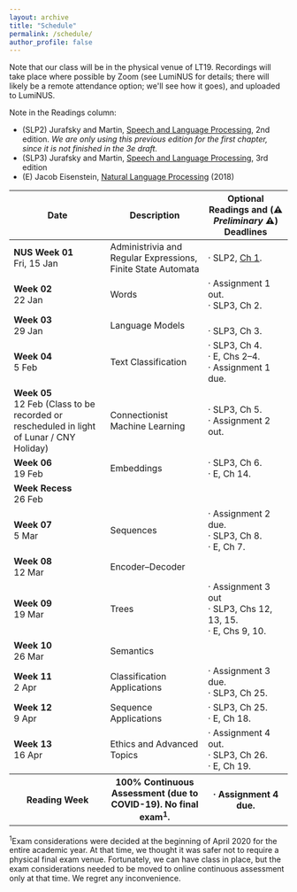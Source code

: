 ```yaml
---
layout: archive
title: "Schedule"
permalink: /schedule/
author_profile: false
---
```


Note that our class will be in the physical venue of LT19.  Recordings will take place where possible by Zoom (see LumiNUS for details; there will likely be a remote attendance option; we'll see how it goes), and uploaded to LumiNUS.

Note in the Readings column:
* (SLP2) Jurafsky and Martin, <A href="https://www.cs.colorado.edu/~martin/SLP/">Speech and Language Processing</a>, 2nd edition. _We are only using this previous edition for the first chapter, since it is not finished in the 3e draft._
* (SLP3) Jurafsky and Martin, <A href="https://web.stanford.edu/~jurafsky/slp3/">Speech and Language Processing</a>, 3rd edition
* (E) Jacob Eisenstein, <a href="https://github.com/jacobeisenstein/gt-nlp-class/blob/master/notes/eisenstein-nlp-notes.pdf">Natural Language Processing</a> (2018)

<table class="table table-striped">
<thead class="thead-inverse"><tr><th>Date</th><th>Description</th><th>Optional Readings and (⚠️ <i>Preliminary</i> ⚠️) Deadlines</th></tr></thead>
<tbody>
<tr>
  <td><b>NUS Week 01</b><br />Fri, 15 Jan
  </td>
  <td>Administrivia and Regular Expressions, Finite State Automata</td>
  <td>· SLP2, <A HREF="https://www.cs.colorado.edu/~martin/SLP/Updates/1.pdf">Ch 1</A>.
  </td>
</tr>
<tr>
  <td><b>Week 02</b><br />22 Jan
  </td>
  <td>
    Words
  </td>
  <td>· Assignment 1 out. 
    <BR/>· SLP3, Ch 2.
  </td>
</tr>
<tr>
  <td><b>Week 03</b><br />29 Jan
  </td>
  <td>
    Language Models
  </td>
  <td>
    <BR/>· SLP3, Ch 3.
  </td>
</tr>
<tr>
  <td><b>Week 04</b><br />5 Feb
  </td>
  <td>Text Classification
  </td> 
  <td>· SLP3, Ch 4.
    <BR/>· E, Chs 2–4.
    <BR/>· Assignment 1 due.
  </td>
</tr>
<tr>
  <td><b>Week 05</b><br />12 Feb (Class to be recorded or rescheduled in light of Lunar / CNY Holiday)
  </td>
  <td>Connectionist Machine Learning
  </td>
  <td>· SLP3, Ch 5.
    <BR/>· Assignment 2 out.
  </td>
</tr>
<tr>
  <td><b>Week 06</b><br />19 Feb
  </td>
  <td>Embeddings
  </td> 
  <td>· SLP3, Ch 6.
    <BR/>· E, Ch 14.
  </td>
</tr>
<tr>
  <td><b>Week Recess</b><br />26 Feb
  </td>
  <td>
  </td>
  <td>
  </td>
</tr>
<tr>
  <td><b>Week 07</b><br />5 Mar
  </td>
  <td>Sequences
  </td>
  <td>· Assignment 2 due.
    <br/>· SLP3, Ch 8.
    <br/>· E, Ch 7.
  </td>
</tr>
<tr>
  <td><b>Week 08</b><br />12 Mar
  </td>
  <td>Encoder–Decoder
  </td>
  <td>
  </td>
</tr>
<tr>
  <td><b>Week 09</b><br />19 Mar
  </td>
  <td>Trees
  </td>
    <td>· Assignment 3 out
      <br/>· SLP3, Chs 12, 13, 15.
    <br/>· E, Chs 9, 10.
  </td>
</tr>
<tr>
  <td><b>Week 10</b><br />26 Mar
  </td>
  <td>Semantics
  </td>
  <td>
  </td>
</tr>
<tr>
  <td><b>Week 11</b><br />2 Apr
  </td>
  <td>Classification Applications
  </td>
  <td>· Assignment 3 due.
    <br/>· SLP3, Ch 25.
  </td>
</tr>
<tr>
  <td><b>Week 12</b><br />9 Apr
  </td>
  <td>Sequence Applications
  </td>
  <td>· SLP3, Ch 25.
    <br/>· E, Ch 18.
  </td>
</tr>
<tr>
  <td><b>Week 13</b><br />16 Apr
  </td>
  <td>Ethics and Advanced Topics
  </td>
  <td>· Assignment 4 out.
    <br/>· SLP3, Ch 26.
    <br/>· E, Ch 19.
  </td>
</tr>
<tr>
  <th><b>Reading Week</b>
  </th>
  <th>100% Continuous Assessment (due to COVID-19).  No final exam<sup>1</sup>.
  </th>
  <th>· Assignment 4 due.
  </th>
</tr>
</tbody></table>

<p><sup>1</sup>Exam considerations were decided at the beginning of April 2020 for the entire academic year.  At that time, we thought it was safer not to require a physical final exam venue.  Fortunately, we can have class in place, but the exam considerations needed to be moved to online continuous assessment only at that time.  We regret any inconvenience.
